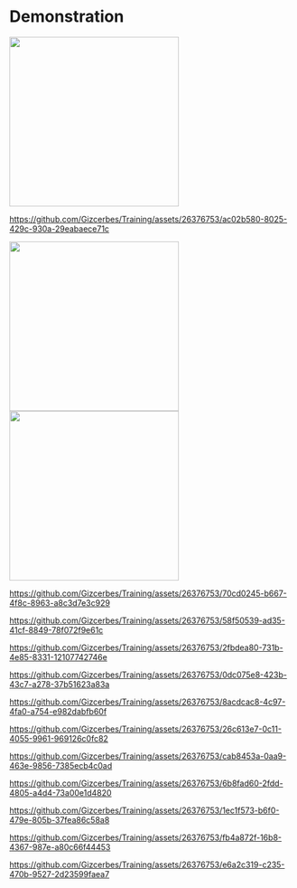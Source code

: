# Demonstration

<img src="https://github.com/Gizcerbes/Training/assets/26376753/a4fad7c3-3bc5-4fa7-bec1-5d0a75f8f5d9" width="300">


https://github.com/Gizcerbes/Training/assets/26376753/ac02b580-8025-429c-930a-29eabaece71c

<img src="https://github.com/Gizcerbes/Training/assets/26376753/85e7ed5c-2c60-48b4-9c97-04691821aa9f" width="300">

<img src="https://github.com/Gizcerbes/Training/assets/26376753/d1280ef3-a622-42c9-ac7a-26982829c80d" width="300">

https://github.com/Gizcerbes/Training/assets/26376753/70cd0245-b667-4f8c-8963-a8c3d7e3c929

https://github.com/Gizcerbes/Training/assets/26376753/58f50539-ad35-41cf-8849-78f072f9e61c

https://github.com/Gizcerbes/Training/assets/26376753/2fbdea80-731b-4e85-8331-12107742746e

https://github.com/Gizcerbes/Training/assets/26376753/0dc075e8-423b-43c7-a278-37b51623a83a

https://github.com/Gizcerbes/Training/assets/26376753/8acdcac8-4c97-4fa0-a754-e982dabfb60f

https://github.com/Gizcerbes/Training/assets/26376753/26c613e7-0c11-4055-9961-969126c0fc82

https://github.com/Gizcerbes/Training/assets/26376753/cab8453a-0aa9-463e-9856-7385ecb4c0ad

https://github.com/Gizcerbes/Training/assets/26376753/6b8fad60-2fdd-4805-a4d4-73a00e1d4820

https://github.com/Gizcerbes/Training/assets/26376753/1ec1f573-b6f0-479e-805b-37fea86c58a8

https://github.com/Gizcerbes/Training/assets/26376753/fb4a872f-16b8-4367-987e-a80c66f44453

https://github.com/Gizcerbes/Training/assets/26376753/e6a2c319-c235-470b-9527-2d23599faea7

